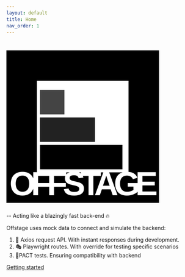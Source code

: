 ```yaml
---
layout: default
title: Home
nav_order: 1
---
```

# ![Logo](logo.svg)
-- Acting like a blazingly fast back-end 🔥

Offstage uses mock data to connect and simulate the backend:
1. 🚀 Axios request API. With instant responses during development.
2. 🎭 Playwright routes. With override for testing specific scenarios
3. 🤝PACT tests. Ensuring compatibility with backend

[Getting started](getting-started.html)
